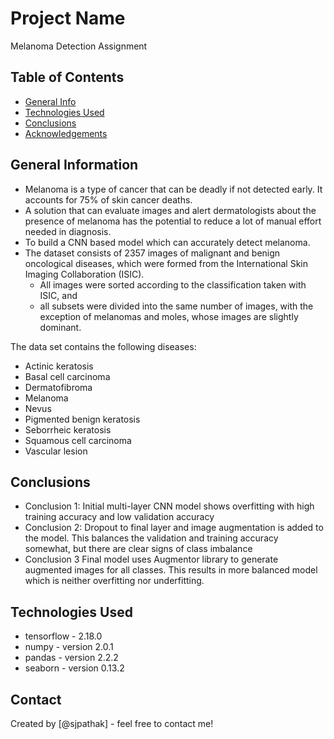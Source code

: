 # Project Name
Melanoma Detection Assignment

## Table of Contents
* [General Info](#general-information)
* [Technologies Used](#technologies-used)
* [Conclusions](#conclusions)
* [Acknowledgements](#acknowledgements)

<!-- You can include any other section that is pertinent to your problem -->

## General Information
- Melanoma is a type of cancer that can be deadly if not detected early. It accounts for 75% of skin cancer deaths. 
- A solution that can evaluate images and alert dermatologists about the presence of melanoma has the potential to reduce a lot of manual effort needed in diagnosis.
- To build a CNN based model which can accurately detect melanoma.
- The dataset consists of 2357 images of malignant and benign oncological diseases, which were formed from the International Skin Imaging Collaboration (ISIC).
  - All images were sorted according to the classification taken with ISIC, and 
  - all subsets were divided into the same number of images, with the exception of melanomas and moles, whose images are slightly dominant.


The data set contains the following diseases:

- Actinic keratosis
- Basal cell carcinoma
- Dermatofibroma
- Melanoma
- Nevus
- Pigmented benign keratosis
- Seborrheic keratosis
- Squamous cell carcinoma
- Vascular lesion


## Conclusions
- Conclusion 1: Initial multi-layer CNN model shows overfitting with high training accuracy and low validation accuracy
- Conclusion 2: Dropout to final layer and image augmentation is added to the model. This balances the validation and training accuracy somewhat, but there are clear signs of class imbalance
- Conclusion 3 Final model uses Augmentor library to generate augmented images for all classes. This results in more balanced model which is neither overfitting nor underfitting.


## Technologies Used
- tensorflow - 2.18.0
- numpy - version 2.0.1
- pandas - version 2.2.2
- seaborn - version 0.13.2


## Contact
Created by [@sjpathak] - feel free to contact me!
